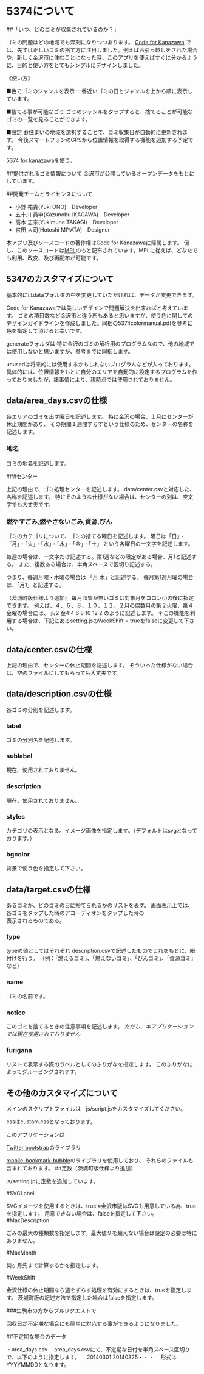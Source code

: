 # 5374について
##「いつ、どのゴミが収集されているのか？」

ゴミの問題はどの地域でも深刻になりつつあります。
 [Code for Kanazawa](http://codeforkanazawa.org/)
では、先ずは正しいゴミの捨て方に注目しました。例えばお引っ越しをされた場合や、新しく金沢市に住むことになった時、このアプリを使えばすぐに分かるように、目的と使い方をとてもシンプルにデザインしました。

《使い方》

■色でゴミのジャンルを表示
一番近いゴミの日とジャンルを上から順に表示しています。
 
■捨てる事が可能なゴミ
ゴミのジャンルをタップすると、捨てることが可能なゴミの一覧を見ることができます。
 
■設定
お住まいの地域を選択することで、ゴミ収集日が自動的に更新されます。
今後スマートフォンのGPSから位置情報を取得する機能を追加する予定です。
 
[5374 for kanazawa](http://kanazawa.5374.jp/ )を使う。


##提供されるゴミ情報について
金沢市が公開しているオープンデータをもとにしています。

##開発チームとライセンスについて
- 小野 祐貴(Yuki ONO)　Developer
- 五十川 員申(Kazunobu IKAGAWA)　Developer
- 高木 志宗(Yukimune TAKAGI)　Developer
- 宮田 人司(Hotoshi MIYATA)　Designer

本アプリ及びソースコードの著作権はCode for Kanazawaに帰属します。
但し、このソースコードは[MPL](http://www.mozilla.org/MPL/2.0/)のもと配布されています。MPLに従えば、どなたでも利用、改変、及び再配布が可能です。

## 5347のカスタマイズについて

基本的にはdataフォルダの中を変更していただければ、データが変更できます。

Code for Kanazawaでは美しいデザインで問題解決を出来ればと考えています。
ゴミの項目数など金沢市と違う所もあると思いますが、使う色に関してのデザインガイドラインを作成しました。同梱の5374colormanual.pdfを参考に色を指定して頂けると幸いです。

generateフォルダは
特に金沢のゴミの解析用のプログラムなので、他の地域では使用しないと思いますが、参考までに同梱します。

unusedは将来的には使用するかもしれないプログラムなどが入っております。
具体的には、位置情報をもとに自分のエリアを自動的に設定するプログラムを作っておりましたが、諸事情により、現時点では使用されておりません。		

## data/area_days.csvの仕様

各エリアのゴミを出す曜日を記述します。
特に金沢の場合、１月にセンターが休止期間があり、
その期間１週間ずらすという仕様のため、センターの名称を記述します。

### 地名

ゴミの地名を記述します。

###センター

上記の理由で、ゴミ処理センターを記述します。
data/center.csvと対応した、名称を記述します。
特にそのような仕様がない場合は、センターの列は、空文字でも大丈夫です。

### 燃やすごみ,燃やさないごみ,資源,びん

ゴミのカテゴリについて、ゴミの捨てる曜日を記述します。
曜日は「日」・「月」・「火」・「水」・「木」・「金」・「土」
という各曜日の一文字を記述します。

毎週の場合は、一文字だけ記述する。第1週などの限定がある場合、月1と記述する。
また、複数ある場合は、半角スペースで区切り記述する。

つまり、毎週月曜・木曜の場合は 「月 木」と記述する。
毎月第1週月曜の場合は、「月1」と記述する。
 
（茨城町版仕様より追加） 毎月収集が無いゴミは対象月をコロン(:)の後に指定できます。 例えば、４、６、８、１０、１２、２月の偶数月の第２火曜、第４金曜の場合には、 火2 金4:4 6 8 10 12 2 のように記述します。
＊この機能を利用する場合は、下記にあるsetting.jsのWeekShift = trueをfalseに変更して下さい。

## data/center.csvの仕様

上記の理由で、センターの休止期間を記述します。
そういった仕様がない場合は、空のファイルにしてもらっても大丈夫です。


## data/description.csvの仕様

各ゴミの分別を記述します。

### label

ゴミの分別名を記述します。

### sublabel

現在、使用されておりません。

### description

現在、使用されておりません。

### styles 

カテゴリの表示となる。イメージ画像を指定します。（デフォルトはsvgとなっております。）

### bgcolor
背景で使う色を指定して下さい。

## data/target.csvの仕様

あるゴミが、どのゴミの日に捨てられるかのリストを表す。
画面表示上では、各ゴミをタップした時のアコーディオンをタップした時の	
表示されるものである。


### type

typeの値としてはそれぞれ
description.csvで記述したものでこれをもとに、紐付けを行う。
（例：「燃えるゴミ」、「燃えないゴミ」、「びんゴミ」、「資源ゴミ」など）
	
### name

ゴミの名前です。

### notice

このゴミを捨てるときの注意事項を記述します。
*ただし、本アプリケーションでは現在使用されておりません*

### furigana

リストで表示する際のラベルとしてのふりがなを指定します。
このふりがなによってグルーピングされます。

## その他のカスタマイズについて

メインのスクリプトファイルは　js/script.jsをカスタマイズしてください。

cssはcustom.cssとなっております。

このアプリケーションは

[Twitter bootstrap](http://getbootstrap.com/javascript/)のライブラリ

[mobile-bookmark-bubble](https://code.google.com/p/mobile-bookmark-bubble/)のライブラリを使用しており、
それらのファイルも含まれております。
##定数（茨城町版仕様より追加）

js/setting.jpに定数を追加しています。

#SVGLabel

SVGイメージを使用するときは、true ※金沢市版はSVGも用意している為、trueを指定します。
用意できない場合は、falseを指定して下さい。
#MaxDescription

ごみの最大の種類数を指定します。最大値９を超えない場合は設定の必要は特にありません。

#MaxMonth

何ヶ月先まで計算するかを指定します。

#WeekShift

金沢仕様の休止期間なら週をずらす処理を有効にするときは、trueを指定します。 茨城町版の記述方法で指定した場合はfalseを指定します。

###生駒市の方からプルリクエストで

回収日が不定期な場合にも簡単に対応する事ができるようになりました。

##不定期な場合のデータ

・area_days.csv 　area_days.csvにて、不定期な日付を半角スペース区切りで、以下のように指定します。
　20140301 20140325・・・ 　形式はYYYYMMDDとなります。
